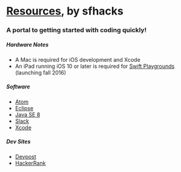 # [Resources](https://sfhacks.github.io/resources/), by sfhacks
### A portal to getting started with coding quickly!

##### Hardware Notes
- A Mac is required for iOS development and Xcode
- An iPad running iOS 10 or later is required for [Swift Playgrounds](https://www.apple.com/swift/playgrounds/) (launching fall 2016)

##### Software
- [Atom](https://atom.io)
- [Eclipse](https://www.eclipse.org)
- [Java SE 8](http://www.oracle.com/technetwork/java/javase/downloads/jdk8-downloads-2133151.html)
- [Slack](https://slack.com)
- [Xcode](https://developer.apple.com/xcode)

##### Dev Sites
- [Devpost](http://devpost.com/)
- [HackerRank](https://www.hackerrank.com/)
